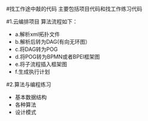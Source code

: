 #找工作途中敲的代码
主要包括项目代码和找工作练习代码

#1.云编排项目
算法流程如下：
- a.解析xml拓扑文件
- b.解析后转为DAG(有向无环图）
- c.将DAG转为POG
- d.将POG转为BPMN或者BPEl框架图
- e.将子流程插入框架图
- f.生成执行计划

#2.算法与编程练习
- 基本数据结构
- 各种算法
- 设计模式